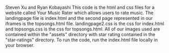 Steven Xu and Ryan Kobayashi
This code is the html and css files for a website called Your Music Rater which allows users to rate music. The landingpage file is index.html and the second page represented in our iframes is the topsongs.html file. landingpage2.css is the css for index.html and topsongs.css is the css for topsongs.html. All of our images used are contained within the "assets" directory with star rating contained in the "star-ratings" directory. To run the code, run the index.html file locally in your browser.

